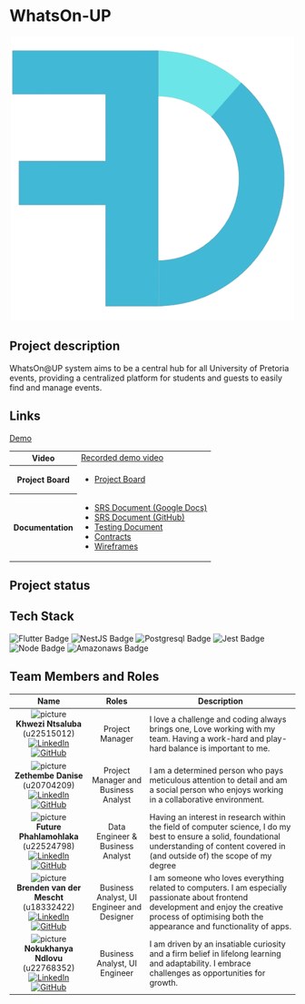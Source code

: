 # WhatsOn-UP

<p align="center">
  <img src="docs/team-images/Logo.png" />
</p>


## Project description
WhatsOn@UP system aims to be a central hub for all University of Pretoria events, providing a centralized platform for students and guests to easily find and manage events.

## Links
[Demo](https://youtu.be/Zxwq3aW9ctU?si=zDBVisABTy_0_pVk)

<table>
  <tr>
    <th>Video</th>
    <td><a href="https://drive.google.com/file/d/1NjTF3Wyfv0JfyUvZUSzZ3Qs84BKFjVUM/view?usp=sharing">Recorded demo video</a></td>
  </tr>
  <tr>
    <th>Project Board</th>
    <td><ul><li><a href="https://github.com/orgs/COS301-SE-2024/projects/85">Project Board</a></li></ul></td>
  </tr>
  <tr>
    <th>Documentation</th>
    <td>
     <ul>
       <li><a href="https://docs.google.com/document/d/1Ja-Ev1ghWPG8koCJdV99sALttg2e2dUh/edit">SRS Document (Google Docs)</a></li>
       <li><a href="./docs/SRS-document.md">SRS Document (GitHub)</a></li>
       <li><a href="https://docs.google.com/document/d/1SfIxE-KDSOgc1vl41UrfoCZFlWVLJbdIIYWA4zPoOc0/edit?usp=sharing">Testing Document</a></li>
       <li><a href="./docs/Contracts/Contracts.md">Contracts</a></li>
       <li><a href="https://www.figma.com/design/OjxWQqAXxuycjBsvbRyU0f/WhatsOn%40UP?node-id=0-1&t=rWZnW452JgRBb5ha-0">Wireframes</a></li>
     </ul>
    </td>
  </tr>
</table>


## Project status
## Tech Stack
![Flutter Badge](https://img.shields.io/badge/Flutter-02569B?style=for-the-badge&logo=Flutter&logoColor=white)
![NestJS Badge](https://img.shields.io/badge/NestJS-E0234E?style=for-the-badge&logo=NestJS&logoColor=white)
![Postgresql Badge](https://img.shields.io/badge/postgresql-4169E1?style=for-the-badge&logo=postgresql&logoColor=%23FFFFFF)
![Jest Badge](https://img.shields.io/badge/jest-C21325?style=for-the-badge&logo=jest&logoColor=%23FFFFFF)
![Node Badge](https://img.shields.io/badge/nodedotjs-%235FA04E?style=for-the-badge&logo=nodedotjs&logoColor=%23FFFFFF)
![Amazonaws Badge](https://img.shields.io/badge/amazonaws-%23232F3E?style=for-the-badge&logo=amazonaws&logoColor=%23FFFFFF)


## Team Members and Roles
 Name | Roles | Description |
|:------:|:------:|---------------|
| <img src="https://th.bing.com/th/id/OIP.6SuAxxZ7uetUPsmWppXHWAHaHa?pid=ImgDet&w=900&h=900&rs=1" alt="picture" width="200"/> <br> **Khwezi Ntsaluba** (u22515012) <br> [![LinkedIn](https://img.shields.io/badge/LinkedIn-Profile-blue?style=flat-square&logo=linkedin)](https://www.linkedin.com/in/mishka-dukhanti-658674305)[![GitHub](https://img.shields.io/badge/GitHub-Profile-black?style=flat-square&logo=github)](https://github.com/MishkaD)|Project Manager|I love a challenge and coding always brings one, Love working with my team. Having a work-hard and play-hard balance is important to me.|
| <img src="https://th.bing.com/th/id/OIP.6SuAxxZ7uetUPsmWppXHWAHaHa?pid=ImgDet&w=900&h=900&rs=1" alt="picture" width="200"/> <br> **Zethembe Danise** (u20704209)<br> [![LinkedIn](https://img.shields.io/badge/LinkedIn-Profile-blue?style=flat-square&logo=linkedin)](https://www.linkedin.com/in/layla-olivier-995053306/)[![GitHub](https://img.shields.io/badge/GitHub-Profile-black?style=flat-square&logo=github)](https://github.com/LaylaOlivier)|Project Manager and Business Analyst|I am a determined person who pays meticulous attention to detail and am a social person who enjoys working in a collaborative environment.|
| <img src="https://th.bing.com/th/id/OIP.6SuAxxZ7uetUPsmWppXHWAHaHa?pid=ImgDet&w=900&h=900&rs=1" alt="picture" width="200"/> <br> **Future Phahlamohlaka** (u22524798)<br> [![LinkedIn](https://img.shields.io/badge/LinkedIn-Profile-blue?style=flat-square&logo=linkedin)](#)[![GitHub](https://img.shields.io/badge/GitHub-Profile-black?style=flat-square&logo=github)](#)|Data Engineer & Business Analyst|Having an interest in research within the field of computer science, I do my best to ensure a solid, foundational understanding of content covered in (and outside of) the scope of my degree|
| <img src="https://th.bing.com/th/id/OIP.6SuAxxZ7uetUPsmWppXHWAHaHa?pid=ImgDet&w=900&h=900&rs=1" alt="picture" width="200"/> <br> **Brenden van der Mescht** (u18332422)<br> [![LinkedIn](https://img.shields.io/badge/LinkedIn-Profile-blue?style=flat-square&logo=linkedin)](https://www.linkedin.com/in/brenden-van-der-mescht-024002305/)[![GitHub](https://img.shields.io/badge/GitHub-Profile-black?style=flat-square&logo=github)](https://github.com/Brenden1998)|Business Analyst, UI Engineer and Designer|I am someone who loves everything related to computers. I am especially passionate about frontend development and enjoy the creative process of optimising both the appearance and functionality of apps. |
| <img src="https://th.bing.com/th/id/OIP.6SuAxxZ7uetUPsmWppXHWAHaHa?pid=ImgDet&w=900&h=900&rs=1" alt="picture" width="200"/> <br> **Nokukhanya Ndlovu** (u22768352)<br> [![LinkedIn](https://img.shields.io/badge/LinkedIn-Profile-blue?style=flat-square&logo=linkedin)](https://www.linkedin.com/in/lerato-kgomoeswana-694500256/)[![GitHub](https://img.shields.io/badge/GitHub-Profile-black?style=flat-square&logo=github)](https://github.com/LeratoKgomo)|Business Analyst, UI Engineer|I am driven by an insatiable curiosity and a firm belief in lifelong learning and adaptability. I embrace challenges as opportunities for growth.|
